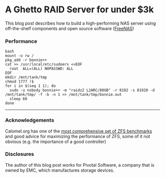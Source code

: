 # A Ghetto RAID Server for under $3k
This blog post describes how to build a high-performing NAS server using off-the-shelf components and open source software ([FreeNAS](http://www.freenas.org/))

### Performance

```
bash
mount -o rw /
pkg_add -r bonnie++
cat >> /usr/local/etc/sudoers <<EOF
  root  ALL=(ALL) NOPASSWD: ALL
EOF
mkdir /mnt/tank/tmp
chmod 1777 !$
for i in $(seq 1 1); do
  sudo -u nobody bonnie++ -m "raidz2 L2ARC/80GB" -r 8192 -s 81920 -d /mnt/tank/tmp/ -f -b -n 1 >> /mnt/tank/tmp/bonnie.out
  sleep 60
done
```

---

### Acknowledgements

Calomel.org has one of the [most comprehensive set of ZFS benchmarks](https://calomel.org/zfs_raid_speed_capacity.html) and good advice for maximizing the performance of ZFS, some of it not obvious (e.g. the importance of a good controller)

### Disclosures

The author of this blog post works for Pivotal Software, a company that is owned by EMC, which manufactures storage devices.
